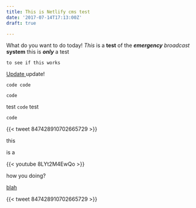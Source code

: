 ```yaml
---
title: This is Netlify cms test
date: '2017-07-14T17:13:00Z'
draft: true

---
```

What do you want to do today! *This* is a **test** of the ***emergency*** *broadcast* **system** this is ***only*** a test

```
to see if this works

```

<a href="https://www.netlify.com" data-vivaldi-spatnav-clickable="1">Update </a>update!

```
code code

```

`code`

test `code` test

```
code

```

{{< tweet 847428910702665729 >}}

this

is a

{{< youtube 8LYt2M4EwQo >}}

how you doing?

<a href="http://www.namesilo.com" data-vivaldi-spatnav-clickable="1">blah</a>

{{< tweet 847428910702665729 >}}


